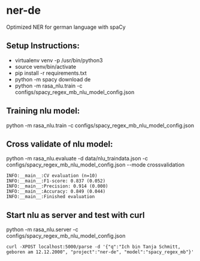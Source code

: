 # ner-de
Optimized NER for german language with spaCy

## Setup Instructions:
* virtualenv venv -p /usr/bin/python3
* source venv/bin/activate
* pip install -r requirements.txt
* python -m spacy download de
* python -m rasa_nlu.train -c configs/spacy_regex_mb_nlu_model_config.json

## Training nlu model:
python -m rasa_nlu.train -c configs/spacy_regex_mb_nlu_model_config.json

## Cross validate of nlu model:
python -m rasa_nlu.evaluate -d data/nlu_traindata.json -c configs/spacy_regex_mb_nlu_model_config.json --mode crossvalidation
```
INFO:__main__:CV evaluation (n=10)
INFO:__main__:F1-score: 0.837 (0.052)
INFO:__main__:Precision: 0.914 (0.000)
INFO:__main__:Accuracy: 0.849 (0.044)
INFO:__main__:Finished evaluation
```

## Start nlu as server and test with curl
python -m rasa_nlu.server  -c configs/spacy_regex_mb_nlu_model_config.json
```
curl -XPOST localhost:5000/parse -d '{"q":"Ich bin Tanja Schmitt, geboren am 12.12.2000", "project":"ner-de", "model":"spacy_regex_mb"}'
```
